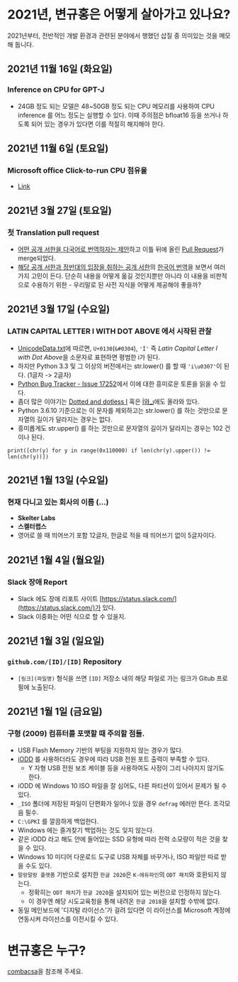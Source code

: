# 2021년, 변규홍은 어떻게 살아가고 있나요?

2021년부터, 전반적인 개발 환경과 관련된 분야에서 행했던 삽질 중 의미있는 것을 메모해 둡니다.

## 2021년 11월 16일 (화요일)

### Inference on CPU for GPT-J

* 24GB 정도 되는 모델은 48~50GB 정도 되는 CPU 메모리를 사용하여 CPU inference 를 어느 정도는 실행할 수 있다. 이때 주의점은 bfloat16 등을 쓰거나 하도록 되어 있는 경우가 있다면 이를 적절히 해지해야 한다. 


## 2021년 11월 6일 (토요일)

### Microsoft office Click-to-run CPU 점유율

* [Link](https://answers.microsoft.com/en-us/msoffice/forum/all/microsoft-office-click-to-run-process-running-with/c88b90d6-0805-408d-a7bd-47ef8cf31f24)

## 2021년 3월 27일 (토요일)

### 첫 Translation pull request

* [어떤 공개 서한을 다국어로 번역하자는 제안](https://github.com/rms-open-letter/rms-open-letter.github.io/issues/1186)하고 이틀 뒤에 올린 [Pull Request](https://github.com/rms-open-letter/rms-open-letter.github.io/pull/2443)가 merge되었다.
* [해당 공개 서한과 정반대의 입장을 취하는 공개 서한](https://github.com/rms-support-letter/rms-support-letter.github.io)의 [한국어 번역](https://rms-support-letter.github.io/index-ko.html)을 보면서 여러 가지 고민이 든다. 단순히 내용을 어떻게 옮길 것인지뿐만 아니라 이 내용을 비판적으로 수용하기 위한 - 우리말로 된 사전 지식을 어떻게 제공해야 좋을까?

## 2021년 3월 17일 (수요일)

### LATIN CAPITAL LETTER I WITH DOT ABOVE 에서 시작된 관찰

* [UnicodeData.txt](https://www.unicode.org/Public/UCD/latest/ucd/UnicodeData.txt)에 따르면, `U+0130`(`&#0304`), `'İ'` 즉 *Latin Capital Letter I with Dot Above*을 소문자로 표현하면 평범한 i가 된다.
* 하지만 Python 3.3 및 그 이상의 버전에서는 str.lower() 를 할 때 `'i\u0307'`이 된다. (1글자 -> 2글자)
* [Python Bug Tracker - Issue 17252](https://bugs.python.org/issue17252)에서 이에 대한 흥미로운 토론을 읽을 수 있다. 
* 좀더 많은 이야기는 [Dotted and dotless I](https://en.wikipedia.org/wiki/Dotted_and_dotless_I) 혹은 [İ와_ı](https://ko.wikipedia.org/wiki/%C4%B0%EC%99%80_%C4%B1)에도 올라와 있다.
* Python 3.6.10 기준으로는 이 문자를 제외하고는 str.lower() 를 하는 것만으로 문자열의 길이가 달라지는 경우는 없다.
* 흥미롭게도 str.upper() 를 하는 것만으로 문자열의 길이가 달라지는 경우는 102 건이나 된다.

```
print([chr(y) for y in range(0x110000) if len(chr(y).upper()) != len(chr(y))])
```

## 2021년 1월 13일 (수요일)

### 현재 다니고 있는 회사의 이름 (...)

* **Skelter Labs**
* **스켈터랩스**
* 영어로 쓸 때 띄어쓰기 포함 12글자, 한글로 적을 때 띄어쓰기 없이 5글자이다.

## 2021년 1월 4일 (월요일)

### Slack 장애 Report

* Slack 에도 장애 리포트 사이트 [https://status.slack.com/](https://status.slack.com/)가 있다.
* Slack 이중화는 어떤 식으로 할 수 있을지.

## 2021년 1월 3일 (일요일)

### `github.com/[ID]/[ID]` Repository 

* `[링크](파일명)` 형식을 쓰면 `[ID]` 저장소 내의 해당 파일로 가는 링크가 Gitub 프로필에 노출된다.

## 2021년 1월 1일 (금요일)

### 구형 (2009) 컴퓨터를 포맷할 때 주의할 점들.

* USB Flash Memory 기반의 부팅을 지원하지 않는 경우가 많다.
* [iODD](iODD.md) 를 사용하더라도 경우에 따라 USB 전원 포트 출력이 부족할 수 있다.
  * Y 자형 USB 전원 보조 케이블 등을 사용하여도 사정이 그리 나아지지 않기도 한다.
* iODD 에 Windows 10 ISO 파일을 잘 심어도, 다른 파티션이 있어서 문제가 될 수 있다.
* `_ISO` 폴더에 저장된 파일이 단편화가 일어나 있을 경우 `defrag` 에러만 뜬다. 조각모음 필수.
* `C:\GPKI` 를 깔끔하게 백업한다.
* Windows 에는 즐겨찾기 백업하는 것도 잊지 않는다.
* 같은 iODD 라고 해도 안에 들어있는 SSD 유형에 따라 전력 소모량이 적은 것을 찾을 수 있다.
* Windows 10 미디어 다운로드 도구로 USB 자체를 바꾸거나, ISO 파일만 따로 받을 수도 있다.
* `말랑말랑 플랫폼` 기반으로 설치한 `한글 2020`은 `K-에듀파인`의 `ODT 패치`와 호환되지 않는다.
  * 정확히는 `ODT 패치`가 `한글 2020`을 설치되어 있는 버전으로 인정하지 않는다.
  * 이 경우엔 해당 시도교육청을 통해 내려온 `한글 2018`을 설치할 수밖에 없다.
* 동일 메인보드에 '디지털 라이선스'가 걸려 있다면 이 라이선스를 Microsoft 계정에 연동시켜 라이선스를 이전시킬 수 있다.
 
# 변규홍은 누구?

[combacsa](https://github.com/combacsa)을 참조해 주세요.
